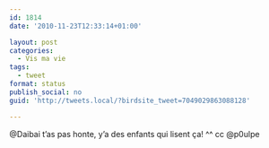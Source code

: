 ```yaml
---
id: 1814
date: '2010-11-23T12:33:14+01:00'

layout: post
categories:
  - Vis ma vie
tags:
  - tweet
format: status
publish_social: no
guid: 'http://tweets.local/?birdsite_tweet=7049029863088128'

---
```


@Daibai t’as pas honte, y’a des enfants qui lisent ça! ^^ cc @p0ulpe